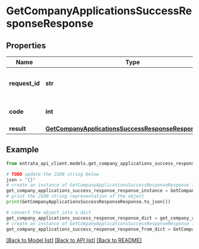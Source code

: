 # GetCompanyApplicationsSuccessResponseResponse


## Properties

Name | Type | Description | Notes
------------ | ------------- | ------------- | -------------
**request_id** | **str** | An arbitrary value sent with the request. | [optional] 
**code** | **int** | Successful response code | 
**result** | [**GetCompanyApplicationsSuccessResponseResponseResult**](GetCompanyApplicationsSuccessResponseResponseResult.md) |  | 

## Example

```python
from entrata_api_client.models.get_company_applications_success_response_response import GetCompanyApplicationsSuccessResponseResponse

# TODO update the JSON string below
json = "{}"
# create an instance of GetCompanyApplicationsSuccessResponseResponse from a JSON string
get_company_applications_success_response_response_instance = GetCompanyApplicationsSuccessResponseResponse.from_json(json)
# print the JSON string representation of the object
print(GetCompanyApplicationsSuccessResponseResponse.to_json())

# convert the object into a dict
get_company_applications_success_response_response_dict = get_company_applications_success_response_response_instance.to_dict()
# create an instance of GetCompanyApplicationsSuccessResponseResponse from a dict
get_company_applications_success_response_response_from_dict = GetCompanyApplicationsSuccessResponseResponse.from_dict(get_company_applications_success_response_response_dict)
```
[[Back to Model list]](../README.md#documentation-for-models) [[Back to API list]](../README.md#documentation-for-api-endpoints) [[Back to README]](../README.md)


